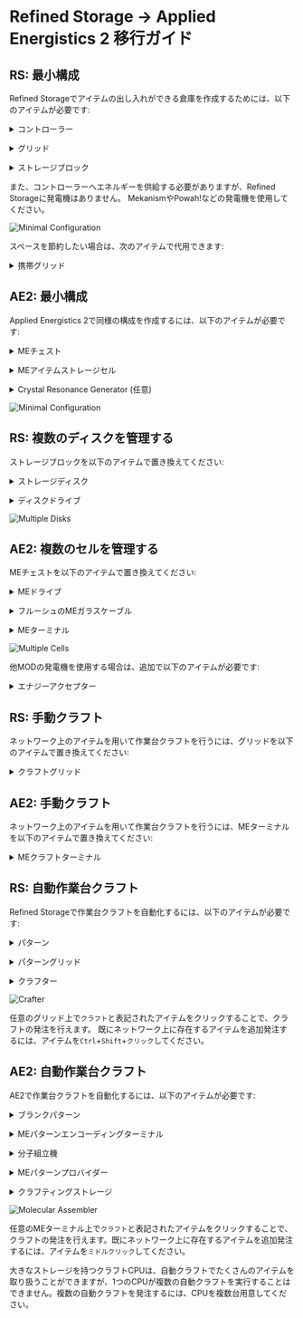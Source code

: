 # Refined Storage → Applied Energistics 2 移行ガイド

## RS: 最小構成
Refined Storageでアイテムの出し入れができる倉庫を作成するためには、以下のアイテムが必要です:


<details><summary>コントローラー</summary>

エネルギーを受け取り、接続された機械を管理します。ネットワーク内に1つだけ設置する必要があります。

![Controller](img/recipes/refinedstorage/controller.png)</details>


<details><summary>グリッド</summary>

ネットワーク内のアイテムの出し入れができます。

![Grid](img/recipes/refinedstorage/grid.png)</details>


<details><summary>ストレージブロック</summary>

1千ストレージブロックでは、任意のアイテムを1000個まで保管できます。
空のストレージブロックを`Shift`+`右クリック`して、ストレージパーツを取り外せます。

![1k Storage Block](img/recipes/refinedstorage/1k_storage_block.png)</details>


また、コントローラーへエネルギーを供給する必要がありますが、Refined Storageに発電機はありません。
MekanismやPowah!などの発電機を使用してください。

![Minimal Configuration](img/refinedstorage/minimal.png)

スペースを節約したい場合は、次のアイテムで代用できます:

<details><summary>携帯グリッド</summary>

持ち運び・設置共に可能なグリッドです。ストレージディスクを挿入する必要があります。

![Portable Grid](img/recipes/refinedstorage/portable_grid.png)</details>



## AE2: 最小構成
Applied Energistics 2で同様の構成を作成するには、以下のアイテムが必要です:


<details><summary>MEチェスト</summary>

側面からストレージセルを挿入すると、上面のターミナル部からアイテムを出し入れできます。

![ME Chest](img/recipes/ae2/network_blocks_storage_chest.png)</details>


<details><summary>MEアイテムストレージセル</summary>

1k MEアイテムストレージセルでは、4160個-8128個のアイテムを、最大63種保管できます。

![1k ME Item Storage Cell](img/recipes/ae2/network_cells_item_storage_cell_1k.png)</details>

<details><summary>Crystal Resonance Generator (任意)</summary>

設置すると20AE/t=40RF/tのエネルギーを供給します。エネルギーが不足する場合は、火力発電機を使用するか、他MODの発電機を接続してください。

![Crystal Resonance Generator](img/recipes/ae2/network_crystal_resonance_generator.png)</details>

![Minimal Configuration](img/ae2/minimal.png)



## RS: 複数のディスクを管理する

ストレージブロックを以下のアイテムで置き換えてください:


<details><summary>ストレージディスク</summary>

ストレージブロックと同様に、アイテムを保管できます。ディスクドライブに挿入することで機能します。

![Storage Disk](img/recipes/refinedstorage/1k_storage_disk.png)</details>

<details><summary>ディスクドライブ</summary>

ストレージディスクを最大8枚挿入できます。

![Disk Drive](img/recipes/refinedstorage/disk_drive.png)</details>

![Multiple Disks](img/refinedstorage/multiple-disks.png)



## AE2: 複数のセルを管理する

MEチェストを以下のアイテムで置き換えてください:

<details><summary>MEドライブ</summary>

MEアイテムストレージセルを最大10枚挿入できます。

![MEドライブ](img/recipes/ae2/network_blocks_storage_drive.png)</details>

<details><summary>フルーシュのMEガラスケーブル</summary>

MEネットワークにおけるケーブルの役割を果たします。

![Fluix ME Glass Cable](img/recipes/ae2/network_cables_glass_fluix.png)</details>

<details><summary>MEターミナル</summary>

MEネットワーク内のアイテムの出し入れができます。

![ME Terminal](img/recipes/ae2/network_parts_terminals.png)</details>

![Multiple Cells](img/ae2/multiple-cells.png)

他MODの発電機を使用する場合は、追加で以下のアイテムが必要です:

<details><summary>エナジーアクセプター</summary>

受け取ったエネルギーを変換し、ネットワークへ供給します。

![Energy Acceptor](img/recipes/ae2/network_blocks_energy_energy_acceptor.png)</details>



## RS: 手動クラフト

ネットワーク上のアイテムを用いて作業台クラフトを行うには、グリッドを以下のアイテムで置き換えてください:

<details><summary>クラフトグリッド</summary>

作業台機能が内蔵されたグリッドです。JEI/REI/EMIから直接レシピを配置できます。

![Crafting Grid](img/recipes/refinedstorage/crafting_grid_crafting_grid.png)</details>



## AE2: 手動クラフト

ネットワーク上のアイテムを用いて作業台クラフトを行うには、MEターミナルを以下のアイテムで置き換えてください:

<details><summary>MEクラフトターミナル</summary>

作業台機能が内蔵されたMEターミナルです。RS同様に、JEI/REI/EMIから直接レシピを配置できます。

![ME Crafting Terminal](img/recipes/ae2/network_parts_terminals_crafting.png)</details>



## RS: 自動作業台クラフト

Refined Storageで作業台クラフトを自動化するには、以下のアイテムが必要です:

<details><summary>パターン</summary>

レシピを保管します。

![Pattern](img/recipes/refinedstorage/pattern.png)</details>

<details><summary>パターングリッド</summary>

レシピをパターンへ書き込みます。レシピビューアから直接書き込むこともできます。

精密モードがオフの場合、NBTは無視され、タグが共通の他アイテムを使用してクラフトを行うようになります。例えば、チェストの作成にどんな種類の木材でも使用できるようになります。

![Pattern Grid](img/recipes/refinedstorage/pattern_grid_pattern_grid.png)</details>

<details><summary>クラフター</summary>

登録されたパターン通りにアイテムをクラフトします。最大9個のパターンを挿入できます。

![Crafter](img/recipes/refinedstorage/crafter.png)</details>

![Crafter](img/refinedstorage/crafter.png)

任意のグリッド上で`クラフト`と表記されたアイテムをクリックすることで、クラフトの発注を行えます。
既にネットワーク上に存在するアイテムを追加発注するには、アイテムを`Ctrl`+`Shift`+`クリック`してください。



## AE2: 自動作業台クラフト

AE2で作業台クラフトを自動化するには、以下のアイテムが必要です:

<details><summary>ブランクパターン</summary>

レシピを保管します。

![Blank Pattern](img/recipes/ae2/network_crafting_patterns_blank.png)</details>

<details><summary>MEパターンエンコーディングターミナル</summary>

レシピをパターンへ書き込みます。同様に、レシピビューアから直接書き込むこともできます。

`置換有効`状態は、RSの精密モードに相当します。

![ME Pattern Encoding Terminal](img/recipes/ae2/network_parts_terminals_pattern_encoding.png)</details>

<details><summary>分子組立機</summary>

登録されたパターンに応じてアイテムを受け取り、クラフトを行います。パターンを1個だけ挿入できます。

![Molecular Assembler](img/recipes/ae2/network_crafting_molecular_assembler.png)</details>

<details><summary>MEパターンプロバイダー</summary>

登録されたパターンに応じて、周囲の機械へアイテムを供給します。最大9個のパターンを挿入できます。

空の分子組立機に隣接させた場合、分子組立機を使用してクラフトを行い、成果物を自動で取り込みます。

![ME Pattern Provider](img/recipes/ae2/network_blocks_pattern_providers_interface.png)</details>

<details><summary>クラフティングストレージ</summary>

ネットワークの自動クラフトを担当するマルチブロック設備、**クラフトCPU**の構築に使用します。

![Crafting Storage](img/recipes/ae2/network_crafting_1k_cpu_crafting_storage.png)

</details>

![Molecular Assembler](img/ae2/molecular-assembler.png)

任意のMEターミナル上で`クラフト`と表記されたアイテムをクリックすることで、クラフトの発注を行えます。既にネットワーク上に存在するアイテムを追加発注するには、アイテムを`ミドルクリック`してください。

大きなストレージを持つクラフトCPUは、自動クラフトでたくさんのアイテムを取り扱うことができますが、1つのCPUが複数の自動クラフトを実行することはできません。複数の自動クラフトを発注するには、CPUを複数台用意してください。
